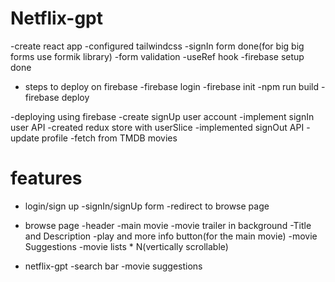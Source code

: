# Netflix-gpt

-create react app
-configured tailwindcss
-signIn form done(for big big forms use formik library)
-form validation
-useRef hook
-firebase setup done

- steps to deploy on firebase
  -firebase login
  -firebase init
  -npm run build
  -firebase deploy

-deploying using firebase
-create signUp user account
-implement signIn user API
-created redux store with userSlice
-implemented signOut API
-update profile
-fetch from TMDB movies

# features

- login/sign up
  -signIn/signUp form
  -redirect to browse page

- browse page
  -header
  -main movie
  -movie trailer in background
  -Title and Description
  -play and more info button(for the main movie)
  -movie Suggestions
  -movie lists \* N(vertically scrollable)

- netflix-gpt
  -search bar
  -movie suggestions
